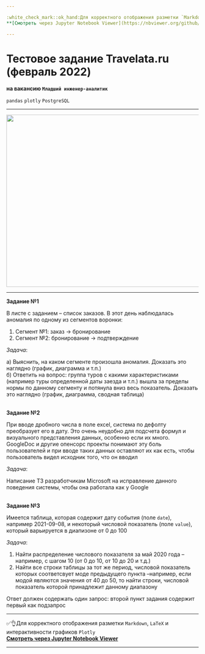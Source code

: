 ```yaml
---

:white_check_mark::ok_hand:Для корректного отображения разметки `Markdown`, `LaTeX` и интерактивности графиков `Plotly` </br>
**[Cмотреть через Jupyter Notebook Viewer](https://nbviewer.org/github/NikitaGirya/Test_Travelata.ru/blob/main/Test_Travelata.ru.ipynb)**

---
```


# Тестовое задание Travelata.ru (февраль 2022)
**на вакансию `Младший инженер-аналитик`**

`pandas`  `plotly` `PostgreSQL`

---

<p align="center">
  <img src="https://luckywings.ru/wp-content/uploads/2020/06/travelata-2.jpg" width=700 height=450 />
</p>

---

**Задание №1**

В листе с заданием – список заказов. В этот день наблюдалась аномалия по одному из сегментов воронки:

1) Сегмент №1: заказ -> бронирование
2) Сегмент №2: бронирование -> подтверждение

*Задача*:

а) Выяснить, на каком сегменте произошла аномалия. Доказать это наглядно (график, диаграмма и т.п.) <br/>
б) Ответить на вопрос: группа туров с какими характеристиками (например туры определенной даты заезда и т.п.) вышла за пределы нормы по данному сегменту и потянула вниз весь показатель. Доказать это наглядно (график, диаграмма, сводная таблица)
<br/>
<br/>

**Задание №2**

При вводе дробного числа в поле excel, система по дефолту преобразует его в дату. Это очень неудобно для подсчета формул и визуального представления данных, особенно если их много. GoogleDoc и другие опенсорс проекты понимают эту боль пользователей и при вводе таких данных оставляют их как есть, чтобы пользователь видел исходник того, что он вводил

*Задача*:

Написание ТЗ разработчикам Microsoft на исправление данного поведения системы, чтобы она работала как у Google
<br/>
<br/>

**Задание №3**

Имеется таблица, которая содержит дату события (поле `date`), например 2021-09-08, и некоторый числовой показатель (поле `value`), который варьируется в диапизоне от 0 до 100

*Задача*:

1) Найти распределение числового показателя за май 2020 года – например, с шагом 10 (от 0 до 10, от 10 до 20 и т.д.)
2) Найти все строки таблицы за тот же период, числовой показатель которых соответсвует моде предыдущего пункта –например, если модой являются значения от 40 до 50, то найти строки, числовой показатель которой принадлежит данному диапазону

Ответ должен содержать один запрос: второй пункт задания содержит первый как подзапрос

---

:white_check_mark::ok_hand:Для корректного отображения разметки `Markdown`, `LaTeX` и интерактивности графиков `Plotly` </br>
**[Cмотреть через Jupyter Notebook Viewer](https://nbviewer.org/github/NikitaGirya/Test_Travelata.ru/blob/main/Test_Travelata.ru.ipynb)**

---
